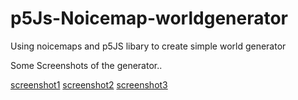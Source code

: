 # p5Js-Noicemap-worldgenerator
Using noicemaps and p5JS libary to create simple world generator

Some Screenshots of the generator..

[screenshot1](/images/screenshot1.PNG)
[screenshot2](/images/screenshot2.PNG)
[screenshot3](/images/screenshot3.PNG)
